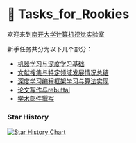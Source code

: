 # 💪 Tasks\_for\_Rookies

欢迎来到[南开大学计算机视觉实验室](http://cv.nankai.edu.cn/)

新手任务共分为以下几个部分：

* [机器学习与深度学习基础](text/ml-and-dl-fundamentals.md)
* [文献搜集与特定领域发展情况总结](text/literature-collection-and-summary-of-fields.md)
* [深度学习编程框架学习与算法实现](text/programming-learning.md)
* [论文写作与rebuttal](text/writing-and-rebuttal.md)
* [学术邮件撰写](text/academic-mail-writing.md)

### Star History

[<img src="https://api.star-history.com/svg?repos=NKvision428/Tasks_for_Rookies&#x26;type=Date" alt="Star History Chart" data-size="original">](https://star-history.com/#NKvision428/Tasks\_for\_Rookies\&Date)

